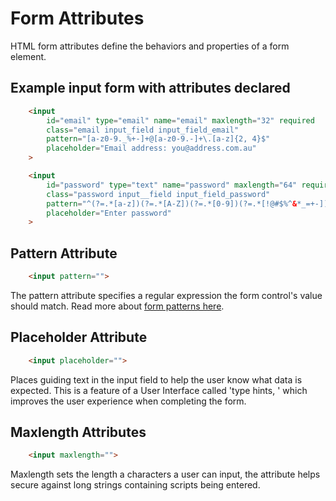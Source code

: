 # Form Attributes

HTML form attributes define the behaviors and properties of a form element.

## Example input form with attributes declared

```html
    <input    
        id="email" type="email" name="email" maxlength="32" required  
        class="email input_field input_field_email"  
        pattern="[a-z0-9._%+-]+@[a-z0-9.-]+\.[a-z]{2, 4}$"  
        placeholder="Email address: you@address.com.au"  
    >  
```

```html
    <input 
        id="password" type="text" name="password" maxlength="64" required  
        class="password input__field input_field_password"  
        pattern="^(?=.*[a-z])(?=.*[A-Z])(?=.*[0-9])(?=.*[!@#$%^&*_=+-]).{8,16}$"  
        placeholder="Enter password"  
    >  
```

## Pattern Attribute

```html
    <input pattern="">
```

The pattern attribute specifies a regular expression the form control's value should match. Read more about [form patterns here](https://developer.mozilla.org/en-US/docs/Web/HTML/Attributes/pattern).

## Placeholder  Attribute

```html
    <input placeholder="">
```

Places guiding text in the input field to help the user know what data is expected. This is a feature of a User Interface called 'type hints, ' which improves the user experience when completing the form.

## Maxlength Attributes

```html
    <input maxlength="">
```

Maxlength sets the length a characters a user can input, the attribute helps secure against long strings containing scripts being entered.
